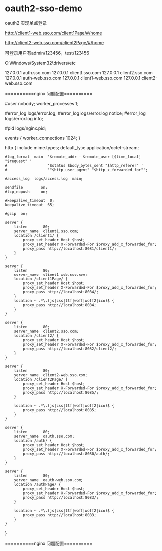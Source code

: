 # oauth2-sso-demo
oauth2 实现单点登录


http://client1-web.sso.com/client1Page/#/home

http://client2-web.sso.com/client2Page/#/home

可登录用户有admin/123456，test/123456


C:\Windows\System32\drivers\etc

127.0.0.1       auth.sso.com
127.0.0.1       client1.sso.com
127.0.0.1       client2.sso.com
127.0.0.1       auth-web.sso.com
127.0.0.1       client1-web.sso.com
127.0.0.1       client2-web.sso.com


==========nginx 问题配置==========

#user  nobody;
worker_processes  1;

#error_log  logs/error.log;
#error_log  logs/error.log  notice;
#error_log  logs/error.log  info;

#pid        logs/nginx.pid;


events {
    worker_connections  1024;
}


http {
    include       mime.types;
    default_type  application/octet-stream;

    #log_format  main  '$remote_addr - $remote_user [$time_local] "$request" '
    #                  '$status $body_bytes_sent "$http_referer" '
    #                  '"$http_user_agent" "$http_x_forwarded_for"';

    #access_log  logs/access.log  main;

    sendfile        on;
    #tcp_nopush     on;

    #keepalive_timeout  0;
    keepalive_timeout  65;

    #gzip  on;

    server {
		listen       80;
		server_name  client1.sso.com;
		location /client1/ {
			proxy_set_header Host $host;
			proxy_set_header X-Forwarded-For $proxy_add_x_forwarded_for;
			proxy_pass http://localhost:8081/client1/;
		}
    }
	
	server {
		listen       80;
		server_name  client1-web.sso.com;
		location /client1Page/ {
			proxy_set_header Host $host;
			proxy_set_header X-Forwarded-For $proxy_add_x_forwarded_for;
			proxy_pass http://localhost:8084/;
		}
		location ~ .*\.(js|css|ttf|woff|woff2|ico)$ {
			proxy_pass http://localhost:8084;
		}
    }

    server {
		listen       80;
		server_name  client2.sso.com;
		location /client2/ {
			proxy_set_header Host $host;
			proxy_set_header X-Forwarded-For $proxy_add_x_forwarded_for;
			proxy_pass http://localhost:8082/client2/;
		}
    }
	
    server {
		listen       80;
		server_name  client2-web.sso.com;
		location /client2Page/ {
			proxy_set_header Host $host;
			proxy_set_header X-Forwarded-For $proxy_add_x_forwarded_for;
			proxy_pass http://localhost:8085/;
		}

		location ~ .*\.(js|css|ttf|woff|woff2|ico)$ {
			proxy_pass http://localhost:8085;
		}
    }

    server {
        listen       80;
        server_name  oauth.sso.com;
		location /auth/ {
			proxy_set_header Host $host;
			proxy_set_header X-Forwarded-For $proxy_add_x_forwarded_for;
			proxy_pass http://localhost:8080/auth/;
		}
    }

    server {
        listen       80;
        server_name  oauth-web.sso.com;
		location /authPage/ {
			proxy_set_header Host $host;
			proxy_set_header X-Forwarded-For $proxy_add_x_forwarded_for;
			proxy_pass http://localhost:8083/;
		}

		location ~ .*\.(js|css|ttf|woff|woff2|ico)$ {
			proxy_pass http://localhost:8083;
		}
    }

}

==========nginx 问题配置==========
